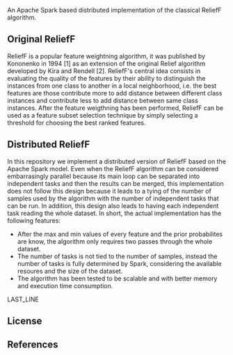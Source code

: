 
An Apache Spark based distributed implementation of the classical ReliefF algorithm.

## Original ReliefF

ReliefF is a popular feature weightning algorithm, it was published by Kononenko in 1994 [1] as an extension of the original Relief algorithm developed by Kira and Rendell [2]. ReliefF's central idea consists in evaluating the quality of the features by their ability to distinguish the instances from one class to another in a local neighborhood, i.e. the best features are those contribute more to add distance between different class instances and contribute less to add distance between same class instances. 
After the feature weigthning has been performed, ReliefF can be used as a feature subset selection technique by simply selecting a threshold for choosing the best ranked features. 

## Distributed ReliefF

In this repository we implement a distributed version of ReliefF based on the Apache Spark model. Even when the ReliefF algorithm can be considered embarrasingly parallel because its main loop can be separated into independent tasks and then the results can be merged, this implementation does not follow this design because it leads to a tying of the number of samples used by the algorithm with the number of independent tasks that can be run. In addition, this design also leads to having each independent task reading the whole dataset. In short, the actual implementation has the following features:

* After the max and min values of every feature and the prior probabilites are know, the algorithm only requires two passes through the whole dataset.
* The number of tasks is not tied to the number of samples, instead the number of tasks is fully determined by Spark, considering the available resoures and the size of the dataset.
* The algorithm has been tested to be scalable and with better memory and execution time consumption.

LAST_LINE

## License

## References

